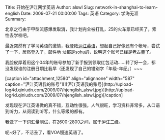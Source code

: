 Title: 开始在沪江网学英语
Author: alswl
Slug: network-in-shanghai-to-learn-english
Date: 2009-07-21 00:00:00
Tags: 英语
Category: 学海无涯
Summary: 

北京之行由于甲型流感爆发取消，我计划完全被打乱，25的火车票已经买了，索性去学校吧。

最近突然有了学习英语的激情，我登陆[沪江英语](http://www.hjenglish.com/)，想起自己好像还有个帐号，尝试了一下，居然登入了，邮件地
址都是sohu的，说明这个账号已经是老古董了。

我脸皮厚着用这个04年的账号参加了新手报到领取红包活动……转了好一会，都没发现谁的注册日期比我早（还发现了自己的错别字「年级-年纪」）~~~

[caption id="attachment_12580" align="alignnone" width="587"
caption="沪江英语我的账号"][![沪江英语我的账号](http://upload-
log4d.qiniudn.com/2009/07/hjenglish_alswl.jpg)](http://upload-
log4d.qiniudn.com/2009/07/hjenglish_alswl.jpg)[/caption]

发现现在沪江英语做的真不错，互动性很强，人气很旺，学习资料非常多，从口语到听力，从阅读到听写，什么等级的都有。

我做了一下词汇量测试，在2600-2800之间，属于沪江二级。

呃~好了，不活丑了，看VOA慢速英语了。

